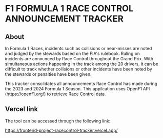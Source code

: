 # F1 FORMULA 1 RACE CONTROL ANNOUNCEMENT TRACKER

## About
In Formula 1 Races, incidents such as collisions or near-misses are noted and judged by the stewards based on the FIA's rulebook.
Ruling on incidents are announced by Race Control throughout the Grand Prix.
With simultaneous actions happening in the track among the 20 drivers, it can be difficult to track whether collisions or other incidents have been noted by the stewards or penalties have been given.

This tracker consolidates all announcements Race Control has made during the 2023 and 2024 Formula 1 Season.
This appilcation uses OpenF1 API (https://openf1.org/) to retrieve Race Control data.

## Vercel link
The tool can be accessed through the following link:

https://frontend-project-racecontrol-tracker.vercel.app/ 
